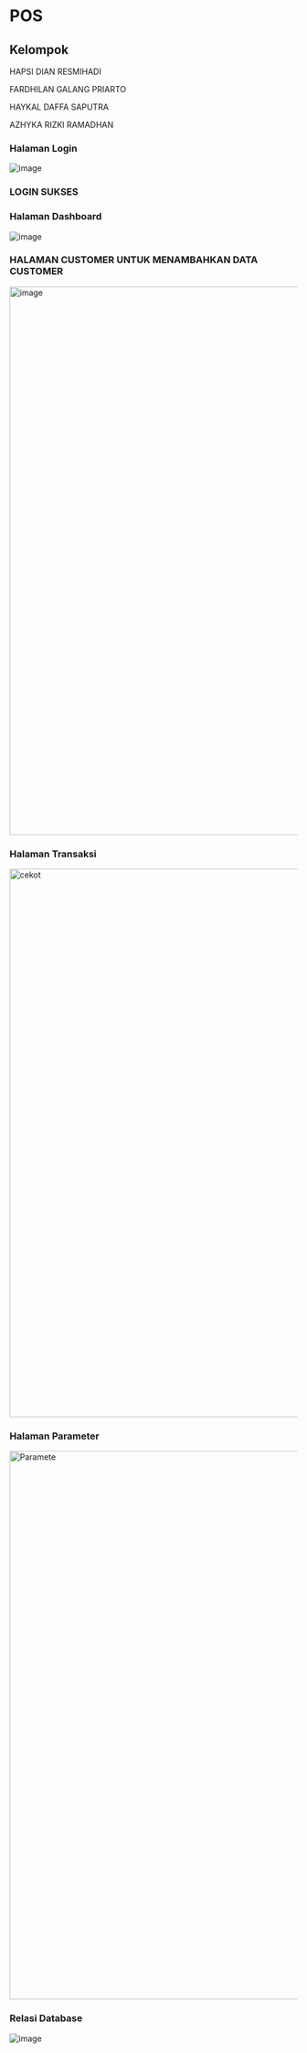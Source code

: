 # POS
## Kelompok
HAPSI DIAN RESMIHADI

FARDHILAN GALANG PRIARTO

HAYKAL DAFFA SAPUTRA

AZHYKA RIZKI RAMADHAN

### Halaman Login
![image](https://github.com/Fardhilan/POS/assets/93815689/81a52405-c687-46d2-bafd-f9da5f3d72ca)
### LOGIN SUKSES

### Halaman Dashboard
![image](https://github.com/Fardhilan/POS/assets/93815689/d618f78f-3754-4680-affc-91140ea412c7)
### HALAMAN CUSTOMER UNTUK MENAMBAHKAN DATA CUSTOMER
<img width="960" alt="image" src="https://github.com/Fardhilan/POS/assets/115516688/cadac77c-ba0a-4ec3-9fcb-31b3e1791338">

### Halaman Transaksi
<img width="960" alt="cekot" src="https://github.com/Fardhilan/POS/assets/115516688/6df3d349-8c1e-4b82-aa6b-5789bf4829ae">

### Halaman Parameter
<img width="960" alt="Paramete" src="https://github.com/Fardhilan/POS/assets/115516688/c651e88b-fb32-474c-ac42-de026ad1bd25">

### Relasi Database
![image](https://github.com/Fardhilan/POS/assets/93815689/8793bceb-ea60-42da-bcd3-edb3027566f8)
